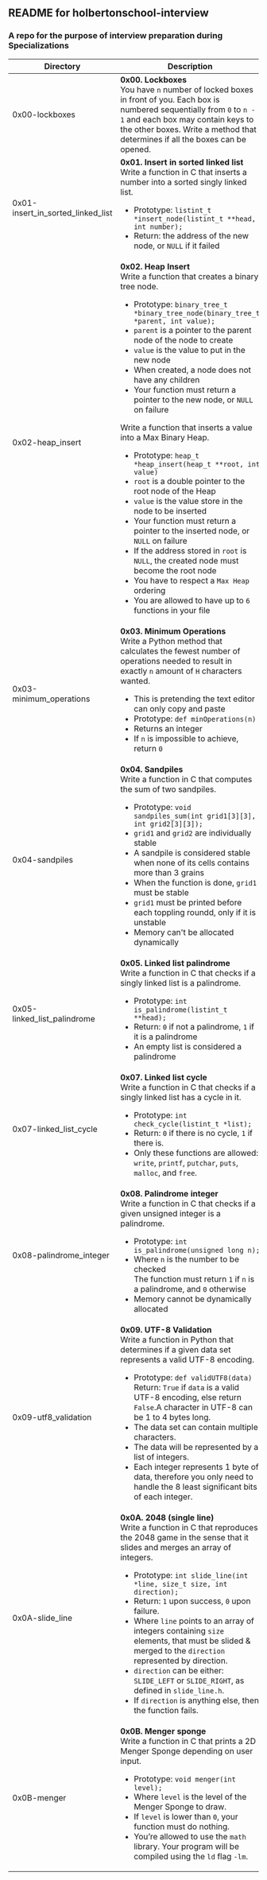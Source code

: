 ## README for holbertonschool-interview ##
### A repo for the purpose of interview preparation during Specializations ###

| Directory | Description |
| --------- | ----------- |
| 0x00-lockboxes | **0x00. Lockboxes**<br>You have `n` number of locked boxes in front of you. Each box is numbered sequentially from `0` to `n - 1` and each box may contain keys to the other boxes. Write a method that determines if all the boxes can be opened. |
| 0x01-insert_in_sorted_linked_list | **0x01. Insert in sorted linked list** <br> Write a function in C that inserts a number into a sorted singly linked list. <ul><li>Prototype: `listint_t *insert_node(listint_t **head, int number);`</li><li>Return: the address of the new node, or `NULL` if it failed</li></ul> |
| 0x02-heap_insert | **0x02. Heap Insert** <br> Write a function that creates a binary tree node. <ul><li>Prototype: `binary_tree_t *binary_tree_node(binary_tree_t *parent, int value);`</li><li>`parent` is a pointer to the parent node of the node to create</li><li>`value` is the value to put in the new node</li><li>When created, a node does not have any children</li><li>Your function must return a pointer to the new node, or `NULL` on failure</li></ul>Write a function that inserts a value into a Max Binary Heap.<ul><li>Prototype: `heap_t *heap_insert(heap_t **root, int value)`</li><li>`root` is a double pointer to the root node of the Heap</li><li>`value` is the value store in the node to be inserted</li><li>Your function must return a pointer to the inserted node, or `NULL` on failure</li><li>If the address stored in `root` is `NULL`, the created node must become the root node</li><li>You have to respect a `Max Heap` ordering</li><li>You are allowed to have up to `6` functions in your file</li></ul> |
| 0x03-minimum_operations | **0x03. Minimum Operations** <br> Write a Python method that calculates the fewest number of operations needed to result in exactly `n` amount of `H` characters wanted. <ul><li>This is pretending the text editor can only copy and paste</li><li>Prototype: `def minOperations(n)`</li><li>Returns an integer</li><li>If `n` is impossible to achieve, return `0`</li></ul> |
| 0x04-sandpiles | **0x04. Sandpiles** <br> Write a function in C that computes the sum of two sandpiles. <ul><li>Prototype: `void sandpiles_sum(int grid1[3][3], int grid2[3][3]);`</li><li>`grid1` and `grid2` are individually stable</li><li>A sandpile is considered stable when none of its cells contains more than 3 grains</li><li>When the function is done, `grid1` must be stable</li><li>`grid1` must be printed before each toppling roundd, only if it is unstable</li><li>Memory can't be allocated dynamically</li></ul>|
| 0x05-linked_list_palindrome | **0x05. Linked list palindrome** <br> Write a function in C that checks if a singly linked list is a palindrome. <ul><li>Prototype: `int is_palindrome(listint_t **head);`</li><li>Return: `0` if not a palindrome, `1` if it is a palindrome</li><li>An empty list is considered a palindrome</li></ul> |
| 0x07-linked_list_cycle | **0x07. Linked list cycle** <br> Write a function in C that checks if a singly linked list has a cycle in it. <ul><li>Prototype: `int check_cycle(listint_t *list);`</li><li>Return: `0` if there is no cycle, `1` if there is.</li><li>Only these functions are allowed: `write`, `printf`, `putchar`, `puts`, `malloc`, and `free`.</li></ul> |
| 0x08-palindrome_integer | **0x08. Palindrome integer** <br> Write a function in C that checks if a given unsigned integer is a palindrome. <ul><li>Prototype: `int is_palindrome(unsigned long n);`</li><li>Where `n` is the number to be checked</li></li>The function must return `1` if `n` is a palindrome, and `0` otherwise</li><li>Memory cannot be dynamically allocated</li></ul> |
| 0x09-utf8_validation | **0x09. UTF-8 Validation** <br> Write a function in Python that determines if a given data set represents a valid UTF-8 encoding. <ul><li>Prototype: `def validUTF8(data)`</li></li>Return: `True` if `data` is a valid UTF-8 encoding, else return `False`.</li></li>A character in UTF-8 can be 1 to 4 bytes long.</li><li>The data set can contain multiple characters.</li><li>The data will be represented by a list of integers.</li><li>Each integer represents 1 byte of data, therefore you only need to handle the 8 least significant bits of each integer.</li><ul> |
| 0x0A-slide_line | **0x0A. 2048 (single line)** <br> Write a function in C that reproduces the 2048 game in the sense that it slides and merges an array of integers. <ul><li>Prototype: `int slide_line(int *line, size_t size, int direction);`</li><li>Return: `1` upon success, `0` upon failure.</li><li>Where `line` points to an array of integers containing `size` elements, that must be slided & merged to the `direction` represented by direction.</li><li>`direction` can be either: `SLIDE_LEFT` or `SLIDE_RIGHT`, as defined in `slide_line.h`.</li><li>If `direction` is anything else, then the function fails.</li></ul> |
| 0x0B-menger | **0x0B. Menger sponge** <br> Write a function in C that prints a 2D Menger Sponge depending on user input. <ul><li>Prototype: `void menger(int level);`</li><li>Where `level` is the level of the Menger Sponge to draw.</li><li>If `level` is lower than `0`, your function must do nothing.</li><li>You’re allowed to use the `math` library. Your program will be compiled using the `ld` flag `-lm`.</li></ul> |
